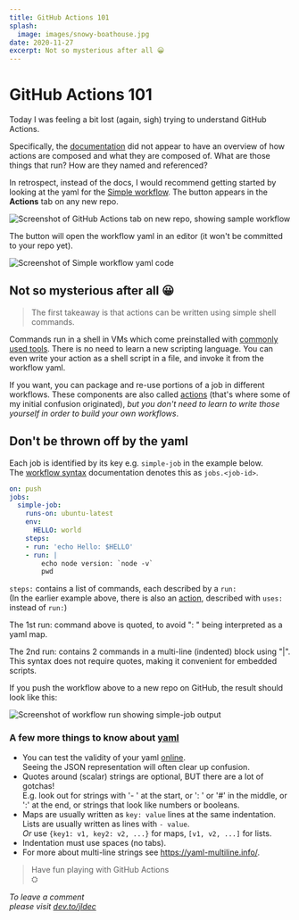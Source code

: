 ```yaml
---
title: GitHub Actions 101
splash:
  image: images/snowy-boathouse.jpg
date: 2020-11-27
excerpt: Not so mysterious after all 😀
---
```


# GitHub Actions 101

Today I was feeling a bit lost (again, sigh) trying to understand GitHub Actions.

Specifically, the [documentation](https://docs.github.com/en/actions/learn-github-actions/understanding-github-actions) did not appear to have an overview of how actions are composed and what they are composed of. What are those things that run? How are they named and referenced?

In retrospect, instead of the docs, I would recommend getting started by looking at the yaml for the [Simple workflow](https://github.com/actions/starter-workflows/blob/main/ci/blank.yml). The button appears in the __Actions__ tab on any new repo.

![Screenshot of GitHub Actions tab on new repo, showing sample workflow](/images/actions-start-here.png)

The button will open the workflow yaml in an editor (it won't be committed to your repo yet).

![Screenshot of Simple workflow yaml code](/images/simple-workflow.png)

## Not so mysterious after all 😀

> The first takeaway is that actions can be written using simple shell commands.

Commands run in a shell in VMs which come preinstalled with [commonly used tools](https://github.com/actions/runner-images/blob/main/images/linux/Ubuntu2204-Readme.md). There is no need to learn a new scripting language. You can even write your action as a shell script in a file, and invoke it from the workflow yaml.

If you want, you can package and re-use portions of a job in different workflows. These components are also called [actions](https://docs.github.com/en/actions/creating-actions) (that's where some of my initial confusion originated), _but you don't need to learn to write those yourself in order to build your own workflows_.

## Don't be thrown off by the yaml

Each job is identified by its key e.g. `simple-job` in the example below.  
The [workflow syntax](https://docs.github.com/en/actions/using-workflows/workflow-syntax-for-github-actions) documentation denotes this as `jobs.<job-id>`.
```yaml
on: push
jobs:
  simple-job:
    runs-on: ubuntu-latest
    env:
      HELLO: world
    steps:
    - run: 'echo Hello: $HELLO'
    - run: |
        echo node version: `node -v`
        pwd
```

`steps:` contains a list of commands, each described by a `run:`  
(In the earlier example above, there is also an [action](https://docs.github.com/en/actions/creating-actions/about-custom-actions), described with `uses:` instead of `run:`)

The 1st run: command above is quoted, to avoid ": " being interpreted as a yaml map.

The 2nd run: contains 2 commands in a multi-line (indented) block using "|". This syntax does not require quotes, making it convenient for embedded scripts.

If you push the workflow above to a new repo on GitHub, the result should look like this:

![Screenshot of workflow run showing simple-job output](/images/action1.png)

### A few more things to know about [yaml](https://en.wikipedia.org/wiki/YAML)

- You can test the validity of your yaml [online](https://onlineyamltools.com/convert-yaml-to-json).  
  Seeing the JSON representation will often clear up confusion.
- Quotes around (scalar) strings are optional, BUT there are a lot of gotchas!  
  E.g. look out for strings with '- ' at the start, or ': ' or '#' in the middle, or ':' at the end, or strings that look like numbers or booleans.
- Maps are usually written as `key: value` lines at the same indentation.  
  Lists are usually written as lines with `- value`.  
  _Or_ use `{key1: v1, key2: v2, ...}` for maps, `[v1, v2, ...]` for lists.
- Indentation must use spaces (no tabs).
- For more about multi-line strings see https://yaml-multiline.info/.


> Have fun playing with GitHub Actions  
> ⛭

_To leave a comment  
please visit [dev.to/jldec](https://dev.to/jldec/github-actions-101-pfn)_

